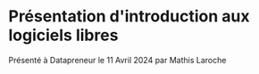 # Présentation d'introduction aux logiciels libres

Présenté à Datapreneur le 11 Avril 2024 par Mathis Laroche
